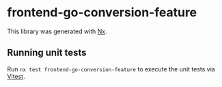 # frontend-go-conversion-feature

This library was generated with [Nx](https://nx.dev).

## Running unit tests

Run `nx test frontend-go-conversion-feature` to execute the unit tests via [Vitest](https://vitest.dev/).

